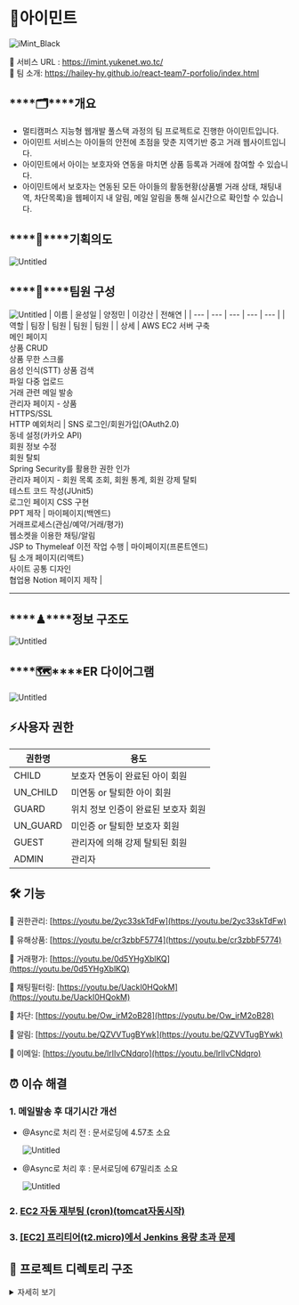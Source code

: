 # 🌿아이민트
![iMint_Black](https://user-images.githubusercontent.com/93465128/169989949-caccfa6e-0060-4167-af12-56e7058ba793.png)

🔗 서비스 URL : https://imint.yukenet.wo.tc/ <br/>
🔗 팀 소개: https://hailey-hy.github.io/react-team7-porfolio/index.html



## ****🗂****개요

- 멀티캠퍼스 지능형 웹개발 풀스택 과정의 팀 프로젝트로 진행한 아이민트입니다.
- 아이민트 서비스는 아이들의 안전에 초점을 맞춘 지역기반 중고 거래 웹사이트입니다.
- 아이민트에서 아이는 보호자와 연동을 마치면 상품 등록과 거래에 참여할 수 있습니다.
- 아이민트에서 보호자는 연동된 모든 아이들의 활동현황(상품별 거래 상태, 채팅내역, 차단목록)을 웹페이지 내 알림, 메일 알림을 통해 실시간으로 확인할 수 있습니다.

## ****👊****기획의도

![Untitled](https://user-images.githubusercontent.com/93465128/166223754-08cfcc7a-68b0-4b02-b7c0-bdea59a1fb28.png)

## ****👥****팀원 구성
![Untitled](https://user-images.githubusercontent.com/93465128/169990164-006f624b-b30f-461a-be52-e99e083c106d.png)
| 이름 | 윤성일 | 양정민 | 이강산 | 전해연 |
| --- | --- | --- | --- | --- |
| 역할 | 팀장 | 팀원 | 팀원 | 팀원 |
| 상세 | AWS EC2 서버 구축 <br/> 메인 페이지 <br/>상품 CRUD <br/>상품 무한 스크롤 <br/>음성 인식(STT) 상품 검색 <br/>파일 다중 업로드 <br/>거래 관련 메일 발송 <br/>관리자 페이지 - 상품 <br/>HTTPS/SSL <br/>HTTP 예외처리 | SNS 로그인/회원가입(OAuth2.0) <br/>동네 설정(카카오 API) <br/>회원 정보 수정 <br/>회원 탈퇴 <br/>Spring Security를 활용한 권한 인가 <br/>관리자 페이지 - 회원 목록 조회, 회원 통계, 회원 강제 탈퇴 <br/>테스트 코드 작성(JUnit5) <br/>로그인 페이지 CSS 구현 <br/>PPT 제작 | 마이페이지(백엔드) <br/>거래프로세스(관심/예약/거래/평가) <br/>웹소켓을 이용한 채팅/알림 <br/>JSP to Thymeleaf 이전 작업 수행 | 마이페이지(프론트엔드) <br/>팀 소개 페이지(리액트) <br/>사이트 공통 디자인 <br/>협업용 Notion 페이지 제작 |


---


## ****♟****정보 구조도

![Untitled](https://user-images.githubusercontent.com/93465128/166220866-fa827937-b32a-48d4-a677-2182bce80bbe.png)

## ****🗺****ER 다이어그램

![Untitled](https://user-images.githubusercontent.com/93465128/166220903-db7ca9d7-4714-4fe9-a86a-75687b896fd8.png)

## ⚡️사용자 권한

| 권한명 | 용도 |
| --- | --- |
| CHILD | 보호자 연동이 완료된 아이 회원 |
| UN_CHILD | 미연동 or 탈퇴한 아이 회원 |
| GUARD | 위치 정보 인증이 완료된 보호자 회원 |
| UN_GUARD | 미인증 or 탈퇴한 보호자 회원 |
| GUEST | 관리자에 의해 강제 탈퇴된 회원 |
| ADMIN | 관리자 |


## 🛠 기능

🔗 권한관리: [https://youtu.be/2yc33skTdFw](https://youtu.be/2yc33skTdFw)

🔗 유해상품: [https://youtu.be/cr3zbbF5774](https://youtu.be/cr3zbbF5774)

🔗 거래평가: [https://youtu.be/0d5YHgXblKQ](https://youtu.be/0d5YHgXblKQ)

🔗 채팅필터링: [https://youtu.be/UackI0HQokM](https://youtu.be/UackI0HQokM)

🔗 차단: [https://youtu.be/Ow_irM2oB28](https://youtu.be/Ow_irM2oB28)

🔗 알림: [https://youtu.be/QZVVTugBYwk](https://youtu.be/QZVVTugBYwk)

🔗 이메일: [https://youtu.be/lrIIvCNdqro](https://youtu.be/lrIIvCNdqro)


## ⏰ 이슈 해결

### 1. 메일발송 후 대기시간 개선

- @Async로 처리 전 : 문서로딩에 4.57초 소요
    
    ![Untitled](https://user-images.githubusercontent.com/93465128/169992097-a0c74d7a-8039-4343-a2b9-f98b047d7938.png)
    
- @Async로 처리 후 : 문서로딩에 67밀리초 소요
    
    ![Untitled](https://user-images.githubusercontent.com/93465128/169992151-de7d4216-b0d3-4d53-b438-4c30ffa6e442.png)
    
### 2. [EC2 **자동 재부팅 (cron)(tomcat자동시작)**](https://www.notion.so/EC2-cron-tomcat-9c6d874656e64bc0aa99a93b0616a2ec)

### 3. **[[EC2] 프리티어(t2.micro)에서 Jenkins 용량 초과 문제](https://www.notion.so/EC2-t2-micro-Jenkins-909c1c483e4749e0a7d327478ce7a2a1)**

## 📒 ****프로젝트 디렉토리 구조****

<details>
<summary>자세히 보기</summary>
<div markdown="1">
    
    C:.
    |   mvnw
    |   mvnw.cmd
    |   pom.xml
    |   README.md
    |   
    \---src
        +---main
        |   +---java
        |   |   \---multi
        |   |       \---fclass
        |   |           \---iMint
        |   |               |   AsyncConfiguration.java
        |   |               |   ImintApplication.java
        |   |               |   MyWebConfig.java
        |   |               |   ServletInitializer.java
        |   |               |   
        |   |               +---admin
        |   |               |   +---controller
        |   |               |   |       AdminController.java
        |   |               |   |       
        |   |               |   +---dao
        |   |               |   |       IAdminDAO.java
        |   |               |   |       
        |   |               |   +---dto
        |   |               |   |       AdminDTO.java
        |   |               |   |       
        |   |               |   \---service
        |   |               |           AdminServiceImpl.java
        |   |               |           IAdminService.java
        |   |               |           
        |   |               +---ai
        |   |               |   +---controller
        |   |               |   |       AiController.java
        |   |               |   |       
        |   |               |   \---service
        |   |               |           INaverService.java
        |   |               |           sttServiceImpl.java
        |   |               |           
        |   |               +---block
        |   |               |   +---controller
        |   |               |   |       BlockController.java
        |   |               |   |       
        |   |               |   +---dao
        |   |               |   |       IBlockDAO.java
        |   |               |   |       
        |   |               |   +---dto
        |   |               |   |       BlockDTO.java
        |   |               |   |       
        |   |               |   \---service
        |   |               |           BlockServiceImpl.java
        |   |               |           IBlockService.java
        |   |               |           
        |   |               +---chat
        |   |               |   +---controller
        |   |               |   |       ChatController.java
        |   |               |   |       
        |   |               |   +---dao
        |   |               |   |       IChatDAO.java
        |   |               |   |       
        |   |               |   +---dto
        |   |               |   |       ChatMessageDTO.java
        |   |               |   |       ChatroomJoinCheckDTO.java
        |   |               |   |       ChatroomOpenCheckDTO.java
        |   |               |   |       
        |   |               |   \---service
        |   |               |           ChatServiceImpl.java
        |   |               |           IChatService.java
        |   |               |           
        |   |               +---common
        |   |               |   +---code
        |   |               |   |       ErrorCode.java
        |   |               |   |       
        |   |               |   +---exception
        |   |               |   |   |   HandlableException.java
        |   |               |   |   |   
        |   |               |   |   \---hadler
        |   |               |   |           ExceptionAdvice.java
        |   |               |   |           ForbiddenException.java
        |   |               |   |           InternalServerErrorException.java
        |   |               |   |           NotFoundException.java
        |   |               |   |           UnauthorizedException.java
        |   |               |   |           
        |   |               |   \---service
        |   |               |           FileServiceImpl.java
        |   |               |           IFileService.java
        |   |               |           IUtilService.java
        |   |               |           UtilServiceImpl.java
        |   |               |           
        |   |               +---goods
        |   |               |   +---controller
        |   |               |   |       GoodsController.java
        |   |               |   |       
        |   |               |   +---dao
        |   |               |   |       IGoodsDAO.java
        |   |               |   |       
        |   |               |   +---dto
        |   |               |   |       GoodsDTO.java
        |   |               |   |       GoodsImagesDTO.java
        |   |               |   |       
        |   |               |   \---service
        |   |               |           GoodsServiceImpl.java
        |   |               |           IGoodsService.java
        |   |               |           
        |   |               +---mail
        |   |               |   |   MailHandler.java
        |   |               |   |   
        |   |               |   +---controller
        |   |               |   |       MailController.java
        |   |               |   |       
        |   |               |   +---dto
        |   |               |   |       MailDTO.java
        |   |               |   |       
        |   |               |   \---service
        |   |               |           IMailService.java
        |   |               |           MailServiceImpl.java
        |   |               |           
        |   |               +---main
        |   |               |   +---controller
        |   |               |   |       MainController.java
        |   |               |   |       
        |   |               |   \---service
        |   |               |           IMainService.java
        |   |               |           MainServiceImpl.java
        |   |               |           
        |   |               +---member
        |   |               |   +---controller
        |   |               |   |       MemberCotroller.java
        |   |               |   |       
        |   |               |   +---dao
        |   |               |   |       IMemberDAO.java
        |   |               |   |       
        |   |               |   +---dto
        |   |               |   |       MemberDTO.java
        |   |               |   |       Role.java
        |   |               |   |       SessionMember.java
        |   |               |   |       ThumbnailDTO.java
        |   |               |   |       
        |   |               |   \---service
        |   |               |           IMemberService.java
        |   |               |           MemberServiceImpl.java
        |   |               |           
        |   |               +---mypage
        |   |               |   +---controller
        |   |               |   |       MypageCotroller.java
        |   |               |   |       
        |   |               |   +---dao
        |   |               |   |       IMypageDAO.java
        |   |               |   |       
        |   |               |   +---dto
        |   |               |   |       MypageBlockDTO.java
        |   |               |   |       MypageChatroomDTO.java
        |   |               |   |       MypageConnectionDTO.java
        |   |               |   |       MypageDTO.java
        |   |               |   |       
        |   |               |   \---service
        |   |               |           IMypageService.java
        |   |               |           MypageServiceImpl.java
        |   |               |           
        |   |               +---notification
        |   |               |   +---dto
        |   |               |   |       NotificationDTO.java
        |   |               |   |       
        |   |               |   \---service
        |   |               |           INotificationService.java
        |   |               |           NotificationServiceImpl.java
        |   |               |           
        |   |               +---rating
        |   |               |   +---controller
        |   |               |   |       RatingController.java
        |   |               |   |       
        |   |               |   +---dao
        |   |               |   |       IRatingDAO.java
        |   |               |   |       
        |   |               |   +---dto
        |   |               |   |       RatingDTO.java
        |   |               |   |       
        |   |               |   \---service
        |   |               |           IRatingService.java
        |   |               |           RatingServiceImpl.java
        |   |               |           
        |   |               +---security
        |   |               |   |   GenerateCertCharacter.java
        |   |               |   |   
        |   |               |   +---auth
        |   |               |   |   +---config
        |   |               |   |   |       OAuthAttributes.java
        |   |               |   |   |       SecurityConfig.java
        |   |               |   |   |       
        |   |               |   |   \---provider
        |   |               |   |           KakaoUserInfo.java
        |   |               |   |           NaverUserInfo.java
        |   |               |   |           OAuth2UserInfo.java
        |   |               |   |           
        |   |               |   +---controller
        |   |               |   |       IndexController.java
        |   |               |   |       
        |   |               |   +---dao
        |   |               |   |       ISecurityDAO.java
        |   |               |   |       
        |   |               |   +---parsing
        |   |               |   |   +---mbid
        |   |               |   |   |       ParseMbId.java
        |   |               |   |   |       
        |   |               |   |   \---role
        |   |               |   |           ParseMbRole.java
        |   |               |   |           
        |   |               |   \---service
        |   |               |           CustomOAuth2UserService.java
        |   |               |           
        |   |               +---transaction
        |   |               |   +---controller
        |   |               |   |       TransactionController.java
        |   |               |   |       
        |   |               |   +---dao
        |   |               |   |       ITransactionDAO.java
        |   |               |   |       
        |   |               |   +---dto
        |   |               |   |       TransactionDTO.java
        |   |               |   |       
        |   |               |   \---service
        |   |               |           ITransactionService.java
        |   |               |           TransactionServiceImpl.java
        |   |               |           
        |   |               +---websocket
        |   |               |   +---config
        |   |               |   |       WebSocketConfig.java
        |   |               |   |       WebSocketPrincipal.java
        |   |               |   |       
        |   |               |   \---interceptor
        |   |               |           WebSocketInterceptor.java
        |   |               |           
        |   |               \---wishlist
        |   |                   +---controller
        |   |                   |       WishlistController.java
        |   |                   |       
        |   |                   +---dao
        |   |                   |       IWishlistDAO.java
        |   |                   |       
        |   |                   +---dto
        |   |                   |       WishlistDTO.java
        |   |                   |       
        |   |                   \---service
        |   |                           IWishlistService.java
        |   |                           WishlistServiceImpl.java
        |   |                           
        |   +---resources
        |   |   |   application.properties
        |   |   |   keystore.jks
        |   |   |   
        |   |   +---mybatis
        |   |   |   |   mybatis-config.xml
        |   |   |   |   
        |   |   |   \---mappers
        |   |   |           admin-mapper.xml
        |   |   |           block-mapper.xml
        |   |   |           chat-mapper.xml
        |   |   |           goods-mapper.xml
        |   |   |           member-mapper.xml
        |   |   |           mypage-mapper.xml
        |   |   |           rating-mapper.xml
        |   |   |           security-mapper.xml
        |   |   |           transaction-mapper.xml
        |   |   |           wishlist-mapper.xml
        |   |   |           
        |   |   +---static
        |   |   |   +---css
        |   |   |   |   |   common_style.css
        |   |   |   |   |   error.css
        |   |   |   |   |   footer.css
        |   |   |   |   |   header-search.css
        |   |   |   |   |   header.css
        |   |   |   |   |   main.css
        |   |   |   |   |   
        |   |   |   |   +---admin
        |   |   |   |   |       admin_goods.css
        |   |   |   |   |       
        |   |   |   |   +---chat
        |   |   |   |   |       chatbox.css
        |   |   |   |   |       
        |   |   |   |   +---goods
        |   |   |   |   |       carousel.css
        |   |   |   |   |       goods-common-style.css
        |   |   |   |   |       goods-detail.css
        |   |   |   |   |       goods-modify.css
        |   |   |   |   |       goods-write.css
        |   |   |   |   |       
        |   |   |   |   +---member
        |   |   |   |   |       admin_member.css
        |   |   |   |   |       member_basic.css
        |   |   |   |   |       member_login.css
        |   |   |   |   |       member_register.css
        |   |   |   |   |       member_register_connect.css
        |   |   |   |   |       member_register_new.css
        |   |   |   |   |       
        |   |   |   |   +---mypage
        |   |   |   |   |       mypage_asidebar.css
        |   |   |   |   |       mypage_block.css
        |   |   |   |   |       mypage_edit.css
        |   |   |   |   |       mypage_location.css
        |   |   |   |   |       mypage_main.css
        |   |   |   |   |       mypage_mylist.css
        |   |   |   |   |       mypage_mylist_content.css
        |   |   |   |   |       mypage_withdraw.css
        |   |   |   |   |       
        |   |   |   |   \---trx
        |   |   |   |           rating.css
        |   |   |   |           
        |   |   |   +---images
        |   |   |   |       401.png
        |   |   |   |       403.png
        |   |   |   |       404.jpg
        |   |   |   |       500.jpg
        |   |   |   |       background.png
        |   |   |   |       background2.jpg
        |   |   |   |       btn_google_dark_normal_xxxhdpi.9.png
        |   |   |   |       btn_google_light_focus_xxxhdpi.9.png
        |   |   |   |       caution.png
        |   |   |   |       children.png
        |   |   |   |       default-icon.jpeg
        |   |   |   |       delete-icon.png
        |   |   |   |       fileupload.png
        |   |   |   |       goods_slide_icon_left.png
        |   |   |   |       goods_slide_icon_right.png
        |   |   |   |       hamster.png
        |   |   |   |       iMint_Black.png
        |   |   |   |       iMint_Black.psd
        |   |   |   |       iMint_White.png
        |   |   |   |       kakao_login_medium_wide.png
        |   |   |   |       login_chat.png
        |   |   |   |       login_map.png
        |   |   |   |       login_transaction.png
        |   |   |   |       mic.png
        |   |   |   |       mint.png
        |   |   |   |       mint_background.jpg
        |   |   |   |       naver_icon.png
        |   |   |   |       night-rain_0.png
        |   |   |   |       noimage.png
        |   |   |   |       plus.png
        |   |   |   |       rain_1.png
        |   |   |   |       search.png
        |   |   |   |       sun-cloud_3.png
        |   |   |   |       sun-rain_2.png
        |   |   |   |       sun_4.png
        |   |   |   |       write-icon.png
        |   |   |   |       
        |   |   |   +---js
        |   |   |   |   |   header-search.js
        |   |   |   |   |   header.js
        |   |   |   |   |   main.js
        |   |   |   |   |   
        |   |   |   |   +---admin
        |   |   |   |   |       admin_goods.js
        |   |   |   |   |       admin_member.js
        |   |   |   |   |       admin_stats.js
        |   |   |   |   |       
        |   |   |   |   +---block
        |   |   |   |   |       block.js
        |   |   |   |   |       
        |   |   |   |   +---chat
        |   |   |   |   |       chatbox.js
        |   |   |   |   |       
        |   |   |   |   +---goods
        |   |   |   |   |       carousel.js
        |   |   |   |   |       goods-detail.js
        |   |   |   |   |       goods-modify.js
        |   |   |   |   |       goods-write.js
        |   |   |   |   |       
        |   |   |   |   +---member
        |   |   |   |   |       member_login.js
        |   |   |   |   |       member_register.js
        |   |   |   |   |       
        |   |   |   |   +---mypage
        |   |   |   |   |       mypage-aside.js
        |   |   |   |   |       mypage-block.js
        |   |   |   |   |       mypage-edit.js
        |   |   |   |   |       mypage-main.js
        |   |   |   |   |       mypage-mylist.js
        |   |   |   |   |       mypage-withdraw.js
        |   |   |   |   |       
        |   |   |   |   \---trx
        |   |   |   |           rating.js
        |   |   |   |           
        |   |   |   \---libs
        |   |   |           c3.css
        |   |   |           c3.min.css
        |   |   |           c3.min.js
        |   |   |           filepond-plugin-file-encode.js
        |   |   |           filepond-plugin-file-metadata.js
        |   |   |           filepond-plugin-image-crop.js
        |   |   |           filepond-plugin-image-preview.css
        |   |   |           filepond-plugin-image-preview.js
        |   |   |           filepond.css
        |   |   |           filepond.js
        |   |   |           sweetalert.min.css
        |   |   |           sweetalert.min.js
        |   |   |           
        |   |   \---templates
        |   |       |   frags.html
        |   |       |   index.html
        |   |       |   libs.html
        |   |       |   mail.html
        |   |       |   main.html
        |   |       |   
        |   |       +---admin
        |   |       |       admin_asideBar.html
        |   |       |       admin_goods.html
        |   |       |       admin_member.html
        |   |       |       stats_member.html
        |   |       |       
        |   |       +---chat
        |   |       |       chatbox.html
        |   |       |       
        |   |       +---err
        |   |       |       401.html
        |   |       |       403.html
        |   |       |       404.html
        |   |       |       500.html
        |   |       |       deniedpage.html
        |   |       |       
        |   |       +---goods
        |   |       |       goods-detail.html
        |   |       |       goods-libs.html
        |   |       |       goods-modify.html
        |   |       |       goods-write.html
        |   |       |       
        |   |       +---member
        |   |       |       register.html
        |   |       |       register_connect.html
        |   |       |       
        |   |       +---mypage
        |   |       |   |   asideBar.html
        |   |       |   |   blocklist.html
        |   |       |   |   edit.html
        |   |       |   |   location.html
        |   |       |   |   main.html
        |   |       |   |   mylist.html
        |   |       |   |   withdraw.html
        |   |       |   |   
        |   |       |   \---mylist
        |   |       |           chat.html
        |   |       |           comp.html
        |   |       |           trade.html
        |   |       |           wish.html
        |   |       |           
        |   |       \---trx
        |   |               rating.html
        |   |               
        |   \---webapp
        \---test
            \---java
                |   DataSourceTest.java
                |   
                \---multi
                    \---fclass
                        \---iMint
                            |   ImintApplicationTest.java
                            |   
                            +---admin
                            |   +---controller
                            |   |       AdminCotrollerTest.java
                            |   |       
                            |   \---dto
                            |           AdminDTOTest.java
                            |           
                            +---block
                            |   +---controller
                            |   |       BlockCotrollerTest.java
                            |   |       
                            |   \---dto
                            |           BlockDTOTest.java
                            |           
                            +---goods
                            |   \---dto
                            |           GoodsDTOTest.java
                            |           GoodsImagesDTOTest.java
                            |           
                            +---member
                            |   \---dto
                            |           MemberDTOTest.java
                            |           
                            \---security
                                \---controller
                                        IndexControllerTest.java
    ```
  </div>
</details>
